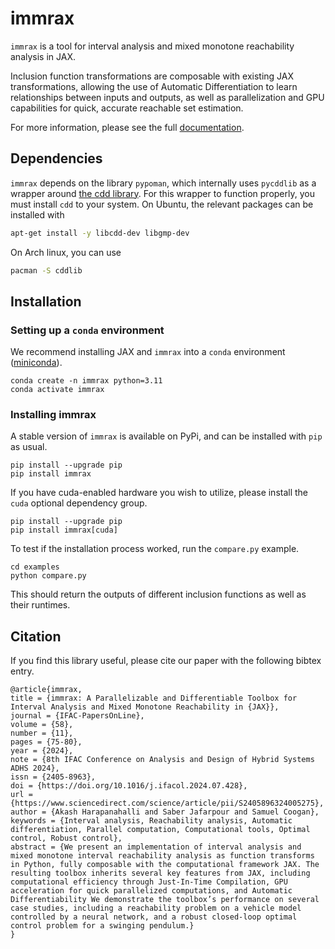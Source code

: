 # immrax

`immrax` is a tool for interval analysis and mixed monotone reachability analysis in JAX.

Inclusion function transformations are composable with existing JAX transformations, allowing the use of Automatic Differentiation to learn relationships between inputs and outputs, as well as parallelization and GPU capabilities for quick, accurate reachable set estimation.

For more information, please see the full [documentation](https://immrax.readthedocs.io).

## Dependencies

`immrax` depends on the library `pypoman`, which internally uses `pycddlib` as a wrapper around [the cdd library](https://people.inf.ethz.ch/fukudak/cdd_home/). For this wrapper to function properly, you must install `cdd` to your system. On Ubuntu, the relevant packages can be installed with 

```bash
apt-get install -y libcdd-dev libgmp-dev
```

On Arch linux, you can use 

```bash
pacman -S cddlib
```


## Installation

### Setting up a `conda` environment

We recommend installing JAX and `immrax` into a `conda` environment ([miniconda](https://docs.conda.io/projects/miniconda/en/latest/)).

```shell
conda create -n immrax python=3.11
conda activate immrax
```

### Installing immrax

A stable version of `immrax` is available on PyPi, and can be installed with `pip` as usual.

```shell
pip install --upgrade pip
pip install immrax
```

If you have cuda-enabled hardware you wish to utilize, please install the `cuda` optional dependency group.

```shell
pip install --upgrade pip
pip install immrax[cuda]
```

To test if the installation process worked, run the `compare.py` example.

```shell
cd examples
python compare.py
```

This should return the outputs of different inclusion functions as well as their runtimes.


## Citation

If you find this library useful, please cite our paper with the following bibtex entry.

```
@article{immrax,
title = {immrax: A Parallelizable and Differentiable Toolbox for Interval Analysis and Mixed Monotone Reachability in {JAX}},
journal = {IFAC-PapersOnLine},
volume = {58},
number = {11},
pages = {75-80},
year = {2024},
note = {8th IFAC Conference on Analysis and Design of Hybrid Systems ADHS 2024},
issn = {2405-8963},
doi = {https://doi.org/10.1016/j.ifacol.2024.07.428},
url = {https://www.sciencedirect.com/science/article/pii/S2405896324005275},
author = {Akash Harapanahalli and Saber Jafarpour and Samuel Coogan},
keywords = {Interval analysis, Reachability analysis, Automatic differentiation, Parallel computation, Computational tools, Optimal control, Robust control},
abstract = {We present an implementation of interval analysis and mixed monotone interval reachability analysis as function transforms in Python, fully composable with the computational framework JAX. The resulting toolbox inherits several key features from JAX, including computational efficiency through Just-In-Time Compilation, GPU acceleration for quick parallelized computations, and Automatic Differentiability We demonstrate the toolbox’s performance on several case studies, including a reachability problem on a vehicle model controlled by a neural network, and a robust closed-loop optimal control problem for a swinging pendulum.}
}
```
